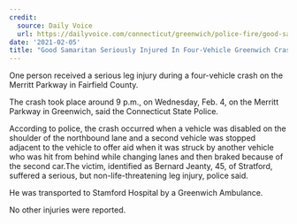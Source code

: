 ```yaml
---
credit:
  source: Daily Voice
  url: https://dailyvoice.com/connecticut/greenwich/police-fire/good-samaritan-seriously-injured-in-four-vehicle-greenwich-crash/802791/
date: '2021-02-05'
title: "Good Samaritan Seriously Injured In Four-Vehicle Greenwich Crash"
---
```

One person received a serious leg injury during a four-vehicle crash on the Merritt Parkway in Fairfield County.

The crash took place around 9 p.m., on Wednesday, Feb. 4, on the Merritt Parkway in Greenwich, said the Connecticut State Police.

According to police, the crash occurred when a vehicle was disabled on the shoulder of the northbound lane and a second vehicle was stopped adjacent to the vehicle to offer aid when it was struck by another vehicle who was hit from behind while changing lanes and then braked because of the second car.The victim, identified as Bernard Jeanty, 45, of Stratford, suffered a serious, but non-life-threatening leg injury, police said.

He was transported to Stamford Hospital by a Greenwich Ambulance.

No other injuries were reported.
